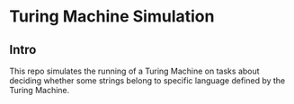 # Turing Machine Simulation

## Intro
This repo simulates the running of a Turing Machine on tasks about deciding whether some strings belong to specific language defined by the Turing Machine.
